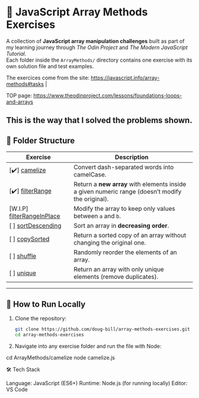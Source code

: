 # 🧩 JavaScript Array Methods Exercises

A collection of **JavaScript array manipulation challenges** built as part of my learning journey through *The Odin Project* and *The Modern JavaScript Tutorial*.  
Each folder inside the `ArrayMethods/` directory contains one exercise with its own solution file and test examples.

The exercices come from the site: https://javascript.info/array-methods#tasks |

TOP page: https://www.theodinproject.com/lessons/foundations-loops-and-arrays 

This is the way that I solved the problems shown.
---

## 📁 Folder Structure

| Exercise | Description |
|-----------|--------------|
|[✔️] [camelize](./ArrayMethods/camelize/) | Convert dash-separated words into camelCase. |
|[✔️] [filterRange](./ArrayMethods/filterRange/) | Return a **new array** with elements inside a given numeric range (doesn’t modify the original). |
|[W.I.P] [filterRangeInPlace](./ArrayMethods/filterRangeInPlace/) | Modify the array to keep only values between `a` and `b`. |
|[ ] [sortDescending](./ArrayMethods/sortDescending/) | Sort an array in **decreasing order**. |
|[ ] [copySorted](./ArrayMethods/copySorted/) | Return a sorted copy of an array without changing the original one. |
|[ ] [shuffle](./ArrayMethods/shuffle/) | Randomly reorder the elements of an array. |
|[ ] [unique](./ArrayMethods/unique/) | Return an array with only unique elements (remove duplicates). |

---

## 🚀 How to Run Locally

1. Clone the repository:
   ```bash
   git clone https://github.com/doug-bill/array-methods-exercises.git
   cd array-methods-exercises

2. Navigate into any exercise folder and run the file with Node:

cd ArrayMethods/camelize
node camelize.js

🛠️ Tech Stack

Language: JavaScript (ES6+)
Runtime: Node.js (for running locally)
Editor: VS Code

